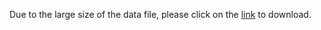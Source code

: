 Due to the large size of the data file, please click on the [link]([https://drive.google.com/file/d/13vgZDCMc7p3OH2cNCoivUzR958qEWo3a/view?usp=drive_link]) to download.

